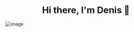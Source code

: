 <h1 align='center'>
  Hi there, I'm Denis 👋
</h1>

![image](https://img.shields.io/badge/Telegram-2CA5E0?style=for-the-badge&logo=telegram&logoColor=white)

<!--
**DorianGrayPicture/DorianGrayPicture** is a ✨ _special_ ✨ repository because its `README.md` (this file) appears on your GitHub profile.

Here are some ideas to get you started:

- 🔭 I’m currently working on ...
- 🌱 I’m currently learning ...
- 👯 I’m looking to collaborate on ...
- 🤔 I’m looking for help with ...
- 💬 Ask me about ...
- 📫 How to reach me: ...
- 😄 Pronouns: ...
- ⚡ Fun fact: ...
-->
